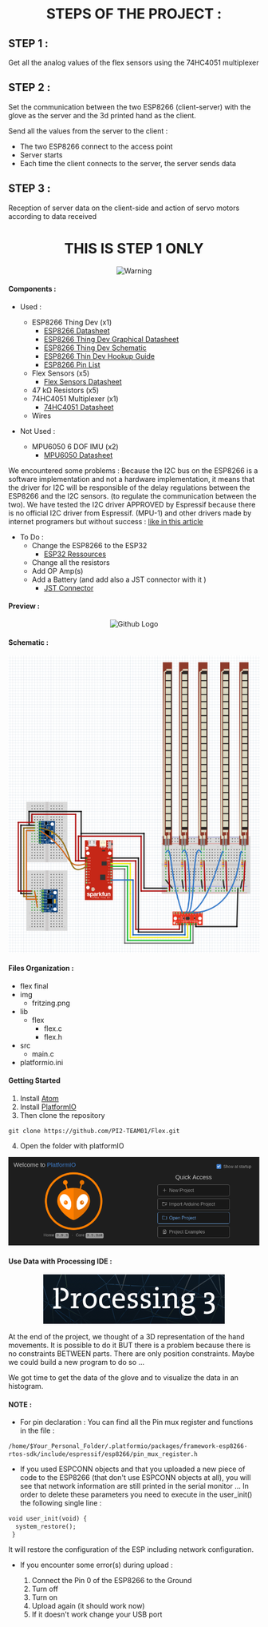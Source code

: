 <center><h1>STEPS OF THE PROJECT :</h1></center>

## STEP 1 :
Get all the analog values of the flex sensors using the 74HC4051 multiplexer

## STEP 2 :
 Set the communication between the two ESP8266 (client-server) with the glove as the server and the 3d printed hand as the client.

 Send all the values from the server to the client :
 * The two ESP8266 connect to the access point
 * Server starts
 * Each time the client connects  to the server, the server sends data

## STEP 3 :
Reception of server data on the client-side and action of servo motors according to data received


<center>
 <h1>THIS IS STEP 1 ONLY</h1>
 <img src="https://media.giphy.com/media/B0uJ6d5OXb50k/giphy.gif" width=10% title="Warning">
 </center>



#### Components :
* Used :
    * ESP8266 Thing Dev (x1)
       * [ESP8266 Datasheet](https://www.espressif.com/sites/default/files/documentation/0a-esp8266ex_datasheet_en.pdf)
       * [ESP8266 Thing Dev Graphical Datasheet](https://cdn.sparkfun.com/datasheets/Wireless/WiFi/ESP8266ThingDevV1.pdf)
       * [ESP8266 Thing Dev Schematic](https://cdn.sparkfun.com/datasheets/Wireless/WiFi/ESP8266-Thing-Dev-v10.pdf)
       * [ESP8266 Thin Dev Hookup Guide](https://learn.sparkfun.com/tutorials/esp8266-thing-development-board-hookup-guide?_ga=2.220320347.2139293805.1523318758-2093697505.1519119166)
       * [ESP8266 Pin List](https://www.espressif.com/sites/default/files/documentation/0d-esp8266_pin_list_release_15-11-2014.xlsx)
    * Flex Sensors (x5)
      * [Flex Sensors Datasheet](https://cdn.sparkfun.com/datasheets/Sensors/ForceFlex/FLEX%20SENSOR%20DATA%20SHEET%202014.pdf)
    * 47 kΩ Resistors (x5)
    * 74HC4051 Multiplexer (x1)
        * [74HC4051 Datasheet](https://assets.nexperia.com/documents/data-sheet/74HC_HCT4051.pdf)
    * Wires


* Not Used :
  * MPU6050 6 DOF IMU (x2)
      * [MPU6050 Datasheet](https://store.invensense.com/datasheets/invensense/MPU-6050_DataSheet_V3%204.pdf)  

We encountered some problems :
Because the I2C bus on the ESP8266 is a software implementation and not a hardware implementation, it means that the driver for I2C  will  be responsible of the delay regulations between the ESP8266 and the I2C sensors. (to regulate the communication between the two). We have tested the I2C driver APPROVED by Espressif because there is no official I2C driver from Espressif. (MPU-1) and other drivers made by internet programers but without success : [like in this article](https://esp8266hints.wordpress.com/2015/06/04/sdk-i2c-code-todays-duh-story/)


* To Do :
    * Change the ESP8266 to the ESP32
        * [ESP32 Ressources](https://www.espressif.com/en/products/hardware/esp32/resources)
    * Change all the resistors
    * Add OP Amp(s)
    * Add a Battery (and add also a JST connector with it )
        * [JST Connector](https://www.sparkfun.com/products/9749)


#### Preview :

<p align=center>
<img src="img/project.jpg" title="Github Logo">
</p>

#### Schematic :

<p align=center>
<img src="img/fritzing.png" title="schematic">
</p>


#### Files Organization :

* flex final
* img
  * fritzing.png
* lib
  * flex
    * flex.c
    * flex.h
* src
    * main.c
* platformio.ini


#### Getting Started

1. Install [Atom](https://atom.io/)
2. Install [PlatformIO](https://platformio.org/get-started/ide?install=atom)
3. Then clone the repository
```
git clone https://github.com/PI2-TEAM01/Flex.git
```

4. Open the folder with platformIO
<p align=center>
<img src="img/open_project.png" title="Open Project">
</p>

#### Use Data with Processing IDE :

<p align=center>
<img src="img/processing_ide.png" title="Processing IDE">
</p>

At the end of the project, we thought of a 3D representation of the hand movements.
It is possible to do it BUT there is a problem because there is no constraints BETWEEN parts.
There are only position constraints.
Maybe we could build a new program to do so ...

We got time to get the data of the glove and to visualize the data in an histogram.



#### NOTE :

* For pin declaration : You can find all the Pin mux register and functions in the file :

 ```
/home/$Your_Personal_Folder/.platformio/packages/framework-esp8266-rtos-sdk/include/espressif/esp8266/pin_mux_register.h
 ```

* If you used ESPCONN objects and that you uploaded a new piece of code to the ESP8266 (that don't use ESPCONN objects at all), you will see that network information are still printed in the serial monitor ...
In order to delete these parameters you need to execute in the user_init() the following single line :

 ```
void user_init(void) {
   system_restore();
  }
  ```
  It will restore the configuration of the ESP including network configuration.
* If you encounter some error(s) during upload :

  1. Connect the Pin 0 of the ESP8266 to the Ground
  2. Turn off
  3. Turn on
  4. Upload again (it should work now)
  5. If it doesn't work change your USB port
